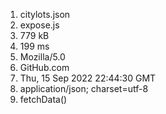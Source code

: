 1. citylots.json
2. expose.js
3. 779 kB
4. 199 ms
5. Mozilla/5.0
6. GitHub.com
7. Thu, 15 Sep 2022 22:44:30 GMT
8. application/json; charset=utf-8
9. fetchData()